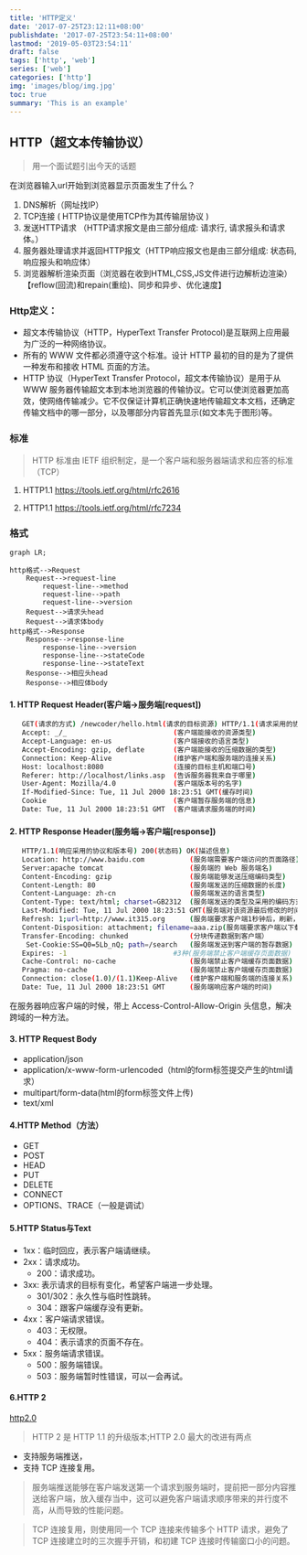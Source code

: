 ```yaml
---
title: 'HTTP定义'
date: '2017-07-25T23:12:11+08:00'
publishdate: '2017-07-25T23:54:11+08:00'
lastmod: '2019-05-03T23:54:11'
draft: false
tags: ['http', 'web']
series: ['web']
categories: ['http']
img: 'images/blog/img.jpg'
toc: true
summary: 'This is an example'
---
```


## HTTP（超文本传输协议）

> 用一个面试题引出今天的话题

在浏览器输入url开始到浏览器显示页面发生了什么？

1. DNS解析（网址找IP）
2. TCP连接 ( HTTP协议是使用TCP作为其传输层协议 )
3. 发送HTTP请求 （HTTP请求报文是由三部分组成: 请求行, 请求报头和请求体。）
4. 服务器处理请求并返回HTTP报文（HTTP响应报文也是由三部分组成: 状态码, 响应报头和响应体）
5. 浏览器解析渲染页面（浏览器在收到HTML,CSS,JS文件进行边解析边渲染）【reflow(回流)和repain(重绘)、同步和异步、优化速度】

### Http定义：

- 超文本传输协议（HTTP，HyperText Transfer Protocol)是互联网上应用最为广泛的一种网络协议。
- 所有的 WWW 文件都必须遵守这个标准。设计 HTTP 最初的目的是为了提供一种发布和接收 HTML 页面的方法。
- HTTP 协议（HyperText Transfer Protocol，超文本传输协议）是用于从 WWW 服务器传输超文本到本地浏览器的传输协议。它可以使浏览器更加高效，使网络传输减少。它不仅保证计算机正确快速地传输超文本文档，还确定传输文档中的哪一部分，以及哪部分内容首先显示(如文本先于图形)等。

### 标准

> HTTP 标准由 IETF 组织制定，是一个客户端和服务器端请求和应答的标准（TCP）

1. HTTP1.1 https://tools.ietf.org/html/rfc2616

2. HTTP1.1 https://tools.ietf.org/html/rfc7234

### 格式

```mermaid
graph LR;

http格式-->Request
    Request-->request-line
        request-line-->method
        request-line-->path
        request-line-->version
    Request-->请求头head
    Request-->请求体body
http格式-->Response
    Response-->response-line
        response-line-->version
        response-line-->stateCode
        response-line-->stateText
    Response-->相应头head
    Response-->相应体body
```

#### 1. HTTP Request Header(客户端->服务端[request])

```bash
   GET(请求的方式) /newcoder/hello.html(请求的目标资源) HTTP/1.1(请求采用的协议和版本号)
   Accept: _/_                          (客户端能接收的资源类型)
   Accept-Language: en-us               (客户端接收的语言类型)
   Accept-Encoding: gzip, deflate       (客户端能接收的压缩数据的类型)
   Connection: Keep-Alive               (维护客户端和服务端的连接关系)
   Host: localhost:8080                 (连接的目标主机和端口号)
   Referer: http://localhost/links.asp  (告诉服务器我来自于哪里)
   User-Agent: Mozilla/4.0              (客户端版本号的名字)
   If-Modified-Since: Tue, 11 Jul 2000 18:23:51 GMT(缓存时间)
   Cookie                               (客户端暂存服务端的信息)
   Date: Tue, 11 Jul 2000 18:23:51 GMT  (客户端请求服务端的时间)
```

#### 2. HTTP Response Header(服务端->客户端[response])

```bash
   HTTP/1.1(响应采用的协议和版本号) 200(状态码) OK(描述信息)
   Location: http://www.baidu.com           (服务端需要客户端访问的页面路径)
   Server:apache tomcat                     (服务端的 Web 服务端名)
   Content-Encoding: gzip                   (服务端能够发送压缩编码类型)
   Content-Length: 80                       (服务端发送的压缩数据的长度)
   Content-Language: zh-cn                  (服务端发送的语言类型)
   Content-Type: text/html; charset=GB2312  (服务端发送的类型及采用的编码方式)
   Last-Modified: Tue, 11 Jul 2000 18:23:51 GMT(服务端对该资源最后修改的时间)
   Refresh: 1;url=http://www.it315.org      (服务端要求客户端1秒钟后，刷新，然后访问指定的页面路径)
   Content-Disposition: attachment; filename=aaa.zip(服务端要求客户端以下载文件的方式打开该文件)
   Transfer-Encoding: chunked               (分块传递数据到客户端）
    Set-Cookie:SS=Q0=5Lb_nQ; path=/search   (服务端发送到客户端的暂存数据)
   Expires: -1                          #3种(服务端禁止客户端缓存页面数据)
   Cache-Control: no-cache                  (服务端禁止客户端缓存页面数据)
   Pragma: no-cache                         (服务端禁止客户端缓存页面数据)
   Connection: close(1.0)/(1.1)Keep-Alive   (维护客户端和服务端的连接关系)
   Date: Tue, 11 Jul 2000 18:23:51 GMT      (服务端响应客户端的时间)
```

在服务器响应客户端的时候，带上 Access-Control-Allow-Origin 头信息，解决跨域的一种方法。

#### 3. HTTP Request Body

- application/json
- application/x-www-form-urlencoded（html的form标签提交产生的html请求）
- multipart/form-data(html的form标签文件上传)
- text/xml

#### 4.HTTP Method（方法）

- GET
- POST
- HEAD
- PUT
- DELETE
- CONNECT
- OPTIONS、TRACE（一般是调试）

#### 5.HTTP Status与Text

- 1xx：临时回应，表示客户端请继续。
- 2xx：请求成功。
  - 200：请求成功。
- 3xx: 表示请求的目标有变化，希望客户端进一步处理。
  - 301/302：永久性与临时性跳转。
  - 304：跟客户端缓存没有更新。
- 4xx：客户端请求错误。
  - 403：无权限。
  - 404：表示请求的页面不存在。
- 5xx：服务端请求错误。
  - 500：服务端错误。
  - 503：服务端暂时性错误，可以一会再试。

#### 6.HTTP 2

[http2.0](https://tools.ietf.org/html/rfc7540)

> HTTP 2 是 HTTP 1.1 的升级版本;HTTP 2.0 最大的改进有两点

- 支持服务端推送，
- 支持 TCP 连接复用。

> 服务端推送能够在客户端发送第一个请求到服务端时，提前把一部分内容推送给客户端，放入缓存当中，这可以避免客户端请求顺序带来的并行度不高，从而导致的性能问题。

> TCP 连接复用，则使用同一个 TCP 连接来传输多个 HTTP 请求，避免了 TCP 连接建立时的三次握手开销，和初建 TCP 连接时传输窗口小的问题。
